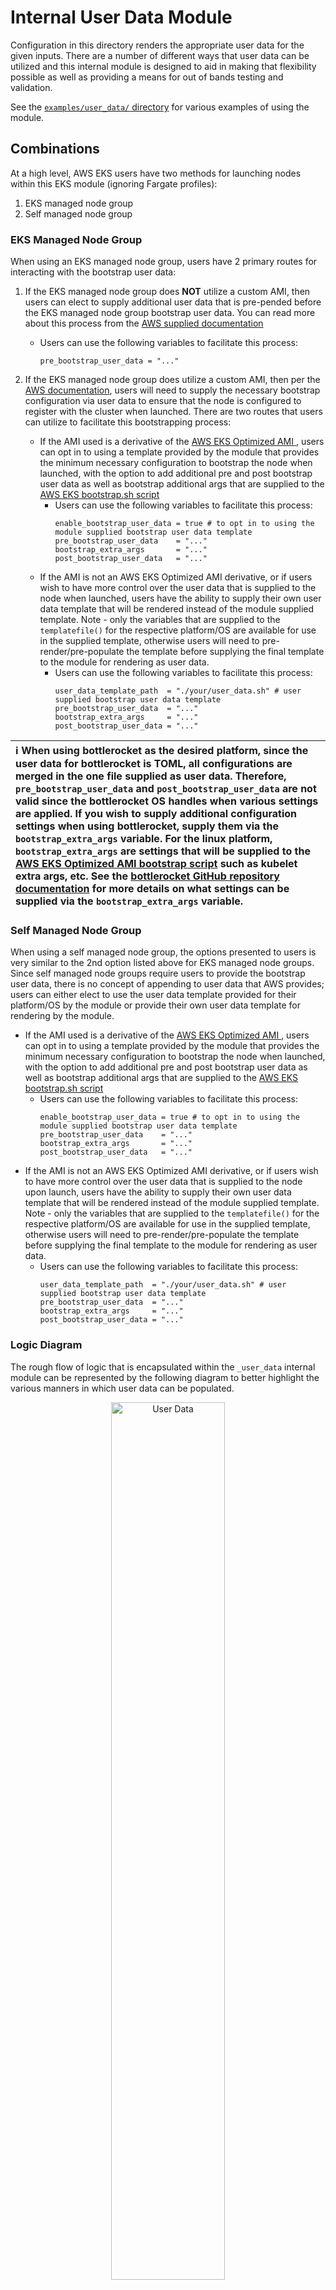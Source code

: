 # Internal User Data Module

Configuration in this directory renders the appropriate user data for the given inputs. There are a number of different ways that user data can be utilized and this internal module is designed to aid in making that flexibility possible as well as providing a means for out of bands testing and validation.

See the [`examples/user_data/` directory](https://github.com/terraform-aws-modules/terraform-aws-eks/tree/master/examples/user_data) for various examples of using the module.

## Combinations

At a high level, AWS EKS users have two methods for launching nodes within this EKS module (ignoring Fargate profiles):

1. EKS managed node group
2. Self managed node group

### EKS Managed Node Group

When using an EKS managed node group, users have 2 primary routes for interacting with the bootstrap user data:

1. If the EKS managed node group does **NOT** utilize a custom AMI, then users can elect to supply additional user data that is pre-pended before the EKS managed node group bootstrap user data. You can read more about this process from the [AWS supplied documentation](https://docs.aws.amazon.com/eks/latest/userguide/launch-templates.html#launch-template-user-data)

    - Users can use the following variables to facilitate this process:

      ```hcl
      pre_bootstrap_user_data = "..."
      ```

2. If the EKS managed node group does utilize a custom AMI, then per the [AWS documentation](https://docs.aws.amazon.com/eks/latest/userguide/launch-templates.html#launch-template-custom-ami), users will need to supply the necessary bootstrap configuration via user data to ensure that the node is configured to register with the cluster when launched. There are two routes that users can utilize to facilitate this bootstrapping process:
    - If the AMI used is a derivative of the [AWS EKS Optimized AMI ](https://github.com/awslabs/amazon-eks-ami), users can opt in to using a template provided by the module that provides the minimum necessary configuration to bootstrap the node when launched, with the option to add additional pre and post bootstrap user data as well as bootstrap additional args that are supplied to the [AWS EKS bootstrap.sh script](https://github.com/awslabs/amazon-eks-ami/blob/master/files/bootstrap.sh)
      - Users can use the following variables to facilitate this process:
        ```hcl
        enable_bootstrap_user_data = true # to opt in to using the module supplied bootstrap user data template
        pre_bootstrap_user_data    = "..."
        bootstrap_extra_args       = "..."
        post_bootstrap_user_data   = "..."
        ```
    - If the AMI is not an AWS EKS Optimized AMI derivative, or if users wish to have more control over the user data that is supplied to the node when launched, users have the ability to supply their own user data template that will be rendered instead of the module supplied template. Note - only the variables that are supplied to the `templatefile()` for the respective platform/OS are available for use in the supplied template, otherwise users will need to pre-render/pre-populate the template before supplying the final template to the module for rendering as user data.
      - Users can use the following variables to facilitate this process:
        ```hcl
        user_data_template_path  = "./your/user_data.sh" # user supplied bootstrap user data template
        pre_bootstrap_user_data  = "..."
        bootstrap_extra_args     = "..."
        post_bootstrap_user_data = "..."
        ```

| ℹ️ When using bottlerocket as the desired platform, since the user data for bottlerocket is TOML, all configurations are merged in the one file supplied as user data. Therefore, `pre_bootstrap_user_data` and `post_bootstrap_user_data` are not valid since the bottlerocket OS handles when various settings are applied. If you wish to supply additional configuration settings when using bottlerocket, supply them via the `bootstrap_extra_args` variable. For the linux platform, `bootstrap_extra_args` are settings that will be supplied to the [AWS EKS Optimized AMI bootstrap script](https://github.com/awslabs/amazon-eks-ami/blob/master/files/bootstrap.sh#L14) such as kubelet extra args, etc. See the [bottlerocket GitHub repository documentation](https://github.com/bottlerocket-os/bottlerocket#description-of-settings) for more details on what settings can be supplied via the `bootstrap_extra_args` variable. |
| :--- |

### Self Managed Node Group

When using a self managed node group, the options presented to users is very similar to the 2nd option listed above for EKS managed node groups. Since self managed node groups require users to provide the bootstrap user data, there is no concept of appending to user data that AWS provides; users can either elect to use the user data template provided for their platform/OS by the module or provide their own user data template for rendering by the module.

- If the AMI used is a derivative of the [AWS EKS Optimized AMI ](https://github.com/awslabs/amazon-eks-ami), users can opt in to using a template provided by the module that provides the minimum necessary configuration to bootstrap the node when launched, with the option to add additional pre and post bootstrap user data as well as bootstrap additional args that are supplied to the [AWS EKS bootstrap.sh script](https://github.com/awslabs/amazon-eks-ami/blob/master/files/bootstrap.sh)
  - Users can use the following variables to facilitate this process:
    ```hcl
    enable_bootstrap_user_data = true # to opt in to using the module supplied bootstrap user data template
    pre_bootstrap_user_data    = "..."
    bootstrap_extra_args       = "..."
    post_bootstrap_user_data   = "..."
    ```
- If the AMI is not an AWS EKS Optimized AMI derivative, or if users wish to have more control over the user data that is supplied to the node upon launch, users have the ability to supply their own user data template that will be rendered instead of the module supplied template. Note - only the variables that are supplied to the `templatefile()` for the respective platform/OS are available for use in the supplied template, otherwise users will need to pre-render/pre-populate the template before supplying the final template to the module for rendering as user data.
  - Users can use the following variables to facilitate this process:
    ```hcl
    user_data_template_path  = "./your/user_data.sh" # user supplied bootstrap user data template
    pre_bootstrap_user_data  = "..."
    bootstrap_extra_args     = "..."
    post_bootstrap_user_data = "..."
    ```

### Logic Diagram

The rough flow of logic that is encapsulated within the `_user_data` internal module can be represented by the following diagram to better highlight the various manners in which user data can be populated.

<p align="center">
  <img src="https://raw.githubusercontent.com/terraform-aws-modules/terraform-aws-eks/master/.github/images/user_data.svg" alt="User Data" width="60%">
</p>

<!-- BEGINNING OF PRE-COMMIT-TERRAFORM DOCS HOOK -->
## Requirements

| Name | Version |
|------|---------|
| <a name="requirement_terraform"></a> [terraform](#requirement\_terraform) | >= 0.13.1 |
| <a name="requirement_cloudinit"></a> [cloudinit](#requirement\_cloudinit) | >= 2.0 |

## Providers

| Name | Version |
|------|---------|
| <a name="provider_cloudinit"></a> [cloudinit](#provider\_cloudinit) | >= 2.0 |

## Modules

No modules.

## Resources

| Name | Type |
|------|------|
| [cloudinit_config.linux_eks_managed_node_group](https://registry.terraform.io/providers/hashicorp/cloudinit/latest/docs/data-sources/config) | data source |

## Inputs

| Name | Description | Type | Default | Required |
|------|-------------|------|---------|:--------:|
| <a name="input_bootstrap_extra_args"></a> [bootstrap\_extra\_args](#input\_bootstrap\_extra\_args) | Additional arguments passed to the bootstrap script. When `platform` = `bottlerocket`; these are additional [settings](https://github.com/bottlerocket-os/bottlerocket#settings) that are provided to the Bottlerocket user data | `string` | `""` | no |
| <a name="input_cluster_auth_base64"></a> [cluster\_auth\_base64](#input\_cluster\_auth\_base64) | Base64 encoded CA of associated EKS cluster | `string` | `""` | no |
| <a name="input_cluster_endpoint"></a> [cluster\_endpoint](#input\_cluster\_endpoint) | Endpoint of associated EKS cluster | `string` | `""` | no |
| <a name="input_cluster_name"></a> [cluster\_name](#input\_cluster\_name) | Name of the EKS cluster | `string` | `""` | no |
| <a name="input_cluster_service_ipv4_cidr"></a> [cluster\_service\_ipv4\_cidr](#input\_cluster\_service\_ipv4\_cidr) | The CIDR block to assign Kubernetes service IP addresses from. If you don't specify a block, Kubernetes assigns addresses from either the 10.100.0.0/16 or 172.20.0.0/16 CIDR blocks | `string` | `null` | no |
| <a name="input_create"></a> [create](#input\_create) | Determines whether to create user-data or not | `bool` | `true` | no |
| <a name="input_enable_bootstrap_user_data"></a> [enable\_bootstrap\_user\_data](#input\_enable\_bootstrap\_user\_data) | Determines whether the bootstrap configurations are populated within the user data template | `bool` | `false` | no |
| <a name="input_is_eks_managed_node_group"></a> [is\_eks\_managed\_node\_group](#input\_is\_eks\_managed\_node\_group) | Determines whether the user data is used on nodes in an EKS managed node group. Used to determine if user data will be appended or not | `bool` | `true` | no |
| <a name="input_platform"></a> [platform](#input\_platform) | Identifies if the OS platform is `bottlerocket`, `linux`, or `windows` based | `string` | `"linux"` | no |
| <a name="input_post_bootstrap_user_data"></a> [post\_bootstrap\_user\_data](#input\_post\_bootstrap\_user\_data) | User data that is appended to the user data script after of the EKS bootstrap script. Not used when `platform` = `bottlerocket` | `string` | `""` | no |
| <a name="input_pre_bootstrap_user_data"></a> [pre\_bootstrap\_user\_data](#input\_pre\_bootstrap\_user\_data) | User data that is injected into the user data script ahead of the EKS bootstrap script. Not used when `platform` = `bottlerocket` | `string` | `""` | no |
| <a name="input_user_data_template_path"></a> [user\_data\_template\_path](#input\_user\_data\_template\_path) | Path to a local, custom user data template file to use when rendering user data | `string` | `""` | no |

## Outputs

| Name | Description |
|------|-------------|
| <a name="output_user_data"></a> [user\_data](#output\_user\_data) | Base64 encoded user data rendered for the provided inputs |
<!-- END OF PRE-COMMIT-TERRAFORM DOCS HOOK -->
